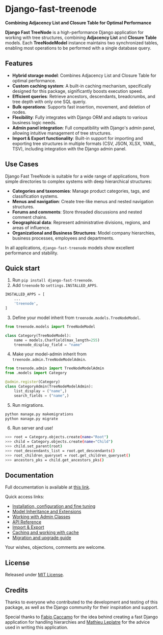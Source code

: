 # Django-fast-treenode 
**Combining Adjacency List and Closure Table for Optimal Performance**


**Django Fast TreeNode** is a high-performance Django application for working with tree structures, combining **Adjacency List** and **Closure Table** models. Each **TreeNodeModel** instance maintains two synchronized tables, enabling most operations to be performed with a single database query.

## Features
- **Hybrid storage model**: Combines Adjacency List and Closure Table for optimal performance.
- **Custom caching system**: A built-in caching mechanism, specifically designed for this package, significantly boosts execution speed.
- **Efficient queries**: Retrieve ancestors, descendants, breadcrumbs, and tree depth with only one SQL queriy.
- **Bulk operations**: Supports fast insertion, movement, and deletion of nodes.
- **Flexibility**: Fully integrates with Django ORM and adapts to various business logic needs.
- **Admin panel integration**: Full compatibility with Django's admin panel, allowing intuitive management of tree structures.
- **Import & Export functionality**: Built-in support for importing and exporting tree structures in multiple formats (CSV, JSON, XLSX, YAML, TSV), including integration with the Django admin panel.

## Use Cases
Django Fast TreeNode is suitable for a wide range of applications, from simple directories to complex systems with deep hierarchical structures:
- **Categories and taxonomies**: Manage product categories, tags, and classification systems.
- **Menus and navigation**: Create tree-like menus and nested navigation structures.
- **Forums and comments**: Store threaded discussions and nested comment chains.
- **Geographical data**: Represent administrative divisions, regions, and areas of influence.
- **Organizational and Business Structures**: Model company hierarchies, business processes, employees and departments.

In all applications, `django-fast-treenode` models show excellent performance and stability.

## Quick start
1. Run `pip install django-fast-treenode`.
2. Add `treenode` to `settings.INSTALLED_APPS`.

```python
INSTALLED_APPS = [
    ...
    'treenode',
]
```

3. Define your model inherit from `treenode.models.TreeNodeModel`.

```python
from treenode.models import TreeNodeModel

class Category(TreeNodeModel):
    name = models.CharField(max_length=255)
    treenode_display_field = "name"
```

4. Make your model-admin inherit from `treenode.admin.TreeNodeModelAdmin`.

```python
from treenode.admin import TreeNodeModelAdmin
from .models import Category

@admin.register(Category)
class CategoryAdmin(TreeNodeModelAdmin):
    list_display = ("name",)
    search_fields = ("name",)
```
5. Run migrations.

```bash 
python manage.py makemigrations
python manage.py migrate
```

6. Run server and use!

```bash
>>> root = Category.objects.create(name="Root")
>>> child = Category.objects.create(name="Child")
>>> child.set_parent(root)
>>> root_descendants_list = root.get_descendants()
>>> root_children_queryset = root.get_children_queryset()
>>> ancestors_pks = child.get_ancestors_pks()
```

## Documentation
Full documentation is available at [this link](https://django-fast-treenode.readthedocs.io/).

Quick access links:
* [Installation, configuration and fine tuning](https://django-fast-treenode.readthedocs.io/installation/)
* [Model Inheritance and Extensions](https://django-fast-treenode.readthedocs.io/models/)
* [Working with Admin Classes](https://django-fast-treenode.readthedocs.io/admin/)
* [API Reference](https://django-fast-treenode.readthedocs.io/api/)
* [Import & Export](https://django-fast-treenode.readthedocs.io/import_export/)
* [Caching and working with cache](https://django-fast-treenode.readthedocs.io/cache/)
* [Migration and upgrade guide](https://django-fast-treenode.readthedocs.io/migration/)

Your wishes, objections, comments are welcome.

## License
Released under [MIT License](https://github.com/TimurKady/django-fast-treenode/blob/main/LICENSE).

## Credits
Thanks to everyone who contributed to the development and testing of this package, as well as the Django community for their inspiration and support. 

Special thanks to [Fabio Caccamo](https://github.com/fabiocaccamo) for the idea behind creating a fast Django application for handling hierarchies and [Mathieu Leplatre](https://github.com/leplatrem) for the advice used in writing this application.
